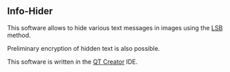 ## Info-Hider
This software allows to hide various text messages in images using the [LSB](https://en.wikipedia.org/wiki/Bit_numbering#Least_significant_bit) method.

Preliminary encryption of hidden text is also possible.

This software is written in the [QT Creator](https://www.qt.io/download) IDE.